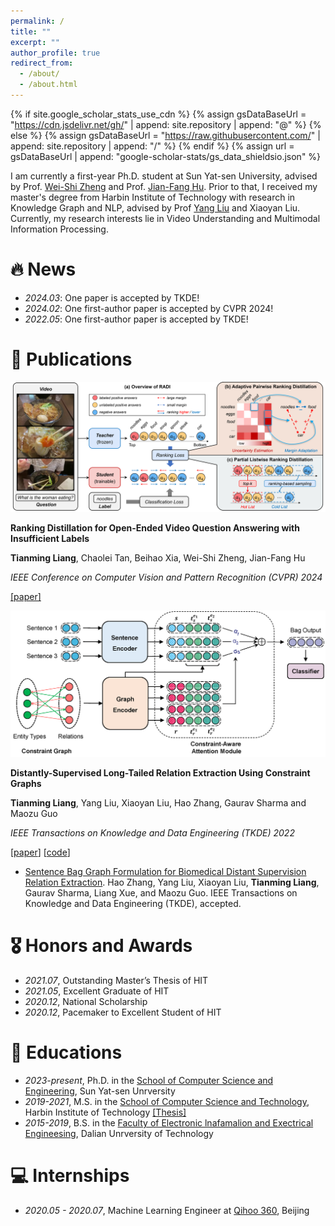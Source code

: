 ```yaml
---
permalink: /
title: ""
excerpt: ""
author_profile: true
redirect_from: 
  - /about/
  - /about.html
---
```


{% if site.google_scholar_stats_use_cdn %}
{% assign gsDataBaseUrl = "https://cdn.jsdelivr.net/gh/" | append: site.repository | append: "@" %}
{% else %}
{% assign gsDataBaseUrl = "https://raw.githubusercontent.com/" | append: site.repository | append: "/" %}
{% endif %}
{% assign url = gsDataBaseUrl | append: "google-scholar-stats/gs_data_shieldsio.json" %}

<span class='anchor' id='about-me'></span>
I am currently a first-year Ph.D. student at Sun Yat-sen University, advised by Prof. [Wei-Shi Zheng](https://www.isee-ai.cn/~zhwshi) and Prof. [Jian-Fang Hu](https://isee-ai.cn/~hujianfang).
Prior to that, I received my master's degree from Harbin Institute of Technology with research in Knowledge Graph and NLP, advised by Prof [Yang Liu](https://homepage.hit.edu.cn/liuyang) and Xiaoyan Liu.
Currently, my research interests lie in Video Understanding and Multimodal Information Processing.

# 🔥 News
- *2024.03*: One paper is accepted by TKDE!
- *2024.02*: One first-author paper is accepted by CVPR 2024!
- *2022.05*: One first-author paper is accepted by TKDE!

# 📝 Publications 

<div class='paper-box'><div class='paper-box-image'><div><img src='images/RADI.png'></div></div>
<div class='paper-box-text' markdown="1">

**Ranking Distillation for Open-Ended Video Question Answering with Insufficient Labels**

**Tianming Liang**, Chaolei Tan, Beihao Xia, Wei-Shi Zheng, Jian-Fang Hu

*IEEE Conference on Computer Vision and Pattern Recognition (CVPR) 2024*

[[paper]](https://arxiv.org/abs/2403.14430)
</div>
</div>

<div class='paper-box'><div class='paper-box-image'><div><img src='images/CGRE.png'></div></div>
<div class='paper-box-text' markdown="1">

**Distantly-Supervised Long-Tailed Relation Extraction Using Constraint Graphs**

**Tianming Liang**, Yang Liu, Xiaoyan Liu, Hao Zhang, Gaurav Sharma and Maozu Guo

*IEEE Transactions on Knowledge and Data Engineering (TKDE) 2022*

[[paper](https://ieeexplore.ieee.org/abstract/document/9780230)]  [[code](https://github.com/tmliang/CGRE)]
</div>
</div>

- [Sentence Bag Graph Formulation for Biomedical Distant Supervision Relation Extraction](https://ieeexplore.ieee.org/document/10472686). Hao Zhang, Yang Liu, Xiaoyan Liu, **Tianming Liang**, Gaurav Sharma, Liang Xue, and Maozu Guo. IEEE Transactions on Knowledge and Data Engineering (TKDE), accepted.

# 🎖️ Honors and Awards
- *2021.07*, Outstanding Master’s Thesis of HIT 
- *2021.05*, Excellent Graduate of HIT
- *2020.12*, National Scholarship
- *2020.12*, Pacemaker to Excellent Student of HIT

# 📖 Educations
- *2023-present*, Ph.D. in the [School of Computer Science and Engineering](https://cse.sysu.edu.cn/), Sun Yat-sen Unrversity
- *2019-2021*, M.S. in the [School of Computer Science and Technology](http://computing.hit.edu.cn/), Harbin Institute of Technology [[Thesis]](https://kns.cnki.net/kcms2/article/abstract?v=smPsKIJgVaCSGc0EtdNF7-LGpqByGDpi05DKkk9OFsaAP0g-qh-R_PcbDtFmt6fx9xL-ccIWMmaNiCpjbASCyGvlgrTOgEGROn55jza-ESggeFNNJKvoOjm1rabgKvAVJh2BFcjp8KqYyQxdvi13CA==&uniplatform=NZKPT)
- *2015-2019*, B.S. in the [Faculty of Electronic lnafamalion and Exectrical Engineesing](https://ee.dlut.edu.cn/), Dalian Unrversity of Technology

# 💻 Internships
- *2020.05 - 2020.07*, Machine Learning Engineer at [Qihoo 360](https://360campus.zhiye.com), Beijing
